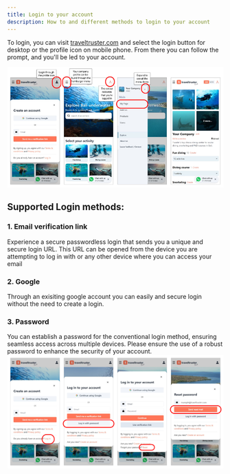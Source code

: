 ```yaml
---
title: Login to your account
description: How to and different methods to login to your account
---
```


To login, you can visit [traveltruster.com](https://www.traveltruster.com/) and select the login button for desktop or the profile icon on mobile phone.
From there you can follow the prompt, and you'll be led to your account. 

![Steps to login into your environment](/src/assets/login_steps1.jpg)

## Supported Login methods:

### 1. Email verification link
Experience a secure passwordless login that sends you a unique and secure login URL. This URL can be opened from the device you are attempting to log in with or any other device where you can access your email

### 2. Google 
Through an exisiting google account you can easily and secure login without the need to create a login.

### 3. Password 
You can establish a password for the conventional login method, ensuring seamless access across multiple devices. Please ensure the use of a robust password to enhance the security of your account.
![Create or reset your password](/src/assets/reset_password.jpg)






